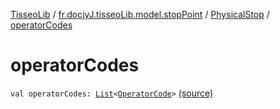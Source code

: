 [TisseoLib](../../index.md) / [fr.docjyJ.tisseoLib.model.stopPoint](../index.md) / [PhysicalStop](index.md) / [operatorCodes](./operator-codes.md)

# operatorCodes

`val operatorCodes: `[`List`](https://kotlinlang.org/api/latest/jvm/stdlib/kotlin.collections/-list/index.html)`<`[`OperatorCode`](../-operator-code/index.md)`>` [(source)](https://github.com/docjyj/tisseoLib/tree/master/src/main/kotlin/fr/docjyJ/tisseoLib/model/stopPoint/PhysicalStop.kt#L20)